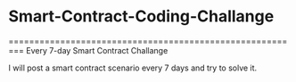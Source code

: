 # Smart-Contract-Coding-Challange
=========================================================
Every 7-day Smart Contract Challange

I will post a smart contract scenario every 7 days and try to solve it.





